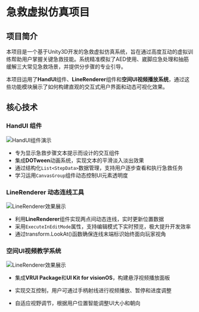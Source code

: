 # 急救虚拟仿真项目

## 项目简介

本项目是一个基于Unity3D开发的急救虚拟仿真系统，旨在通过高度互动的虚拟训练帮助用户掌握关键急救技能。系统精准模拟了AED使用、崴脚应急处理和抽筋缓解三大常见急救场景，并提供分步骤的专业引导。

本项目运用了**HandUI**组件、**LineRenderer**组件和**空间UI视频播放系统**，通过这些功能模块展示了如何构建直观的交互式用户界面和动态可视化效果。

## 核心技术

### **HandUI 组件**

![HandUI组件演示](C:\Users\Administrator\Downloads\KyuuKyuu-main\ReadMe\HandUI.gif)

- 专为显示急救步骤文本提示而设计的交互组件
- 集成**DOTween**动画系统，实现文本的平滑淡入淡出效果
- 通过结构化`List<StepData>`数据管理，支持用户逐步查看和执行急救任务
- 学习运用`CanvasGroup`组件动态控制UI元素透明度

### **LineRenderer 动态连线工具**

![LineRenderer效果展示](C:\Users\Administrator\Downloads\KyuuKyuu-main\ReadMe\LineRenderer.gif)

- 利用**LineRenderer**组件实现两点间动态连线，实时更新位置数据
- 采用`ExecuteInEditMode`属性，支持编辑模式下实时预览，极大提升开发效率
- 通过transform.LookAt()函数确保连线末端标识始终面向玩家视角

### **空间UI视频教学系统**

![LineRenderer效果展示](C:\Users\Administrator\Downloads\KyuuKyuu-main\ReadMe\VideoPlay.gif)

- 集成**VRUI Package**和**UI Kit for visionOS**，构建悬浮视频播放面板

- 实现交互控制，用户可通过手柄射线进行视频播放、暂停和进度调整

- 自适应视野调节，根据用户位置智能调整UI大小和朝向
